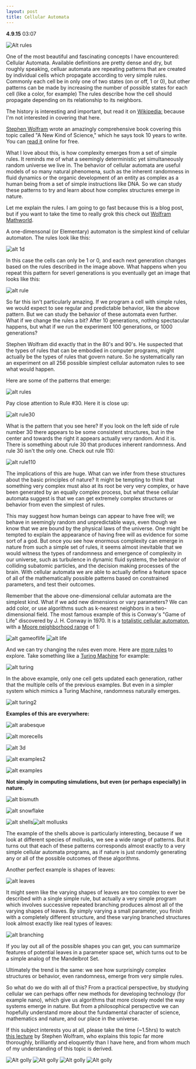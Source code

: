 ```yaml
---
layout: post
title: Cellular Automata
---
```


**4.9.15** 03:07

![Alt rules](http://uncomp.uwe.ac.uk/wuensche/gallery/f_k5_examples.gif)

One of the most beautiful and fascinating concepts I have encountered: Cellular Automata. Available definitions are pretty dense and dry, but roughly speaking, celluar automata are repeating patterns that are created by individual cells which propagate according to very simple rules. Commonly each cell be in only one of two states (on or off, 1 or 0), but other patterns can be made by increasing the number of possible states for each cell (like a color, for example) The rules describe how the cell should propagate depending on its relationship to its neighbors.

The history is interesting and important, but read it on [Wikipedia:](https://en.wikipedia.org/wiki/Cellular_automaton) because I'm not interested in covering that here.

[Stephen Wolfram](https://www.youtube.com/watch?v=_eC14GonZnU) wrote an amazingly comprehensive book covering this topic called "A New Kind of Science," which he says took 10 years to write. You can [read it](https://www.wolframscience.com/) online for free.

What I love about this, is how complexity emerges from a set of simple rules. It reminds me of what a seemingly deterministic yet simultaneously random universe we live in. The behavior of cellular automata are useful models of so many natural phenomena, such as the inherent randomness in fluid dynamics or the organic development of an entity as complex as a human being from a set of simple instructions like DNA. So we can study these patterns to try and learn about how complex structures emerge in nature. 

Let me explain the rules. I am going to go fast because this is a blog post, but if you want to take the time to really grok this check out [Wolfram Mathworld](http://mathworld.wolfram.com/ElementaryCellularAutomaton.html).

A one-dimensonal (or Elementary) automaton is the simplest kind of cellular automaton. The rules look like this:

![alt 1d](http://mathworld.wolfram.com/images/eps-gif/ElementaryCA30Rules_750.gif)

In this case the cells can only be 1 or 0, and each next generation changes based on the rules described in the image above. What happens when you repeat this pattern for severl generations is you eventually get an image that looks like this:

![alt rule](http://mathworld.wolfram.com/images/eps-gif/ElementaryCA30_1000.gif)

So far this isn't particularly amazing. If we program a cell with simple rules, we would expect to see regular and predictable behavior, like the above pattern. But we can study the behavior of these automata even further. What if we change the rules a bit? After 10 generations, nothing spectacular happens, but what if we run the experiment 100 generations, or 1000 generations? 

Stephen Wolfram did exactly that in the 80's and 90's. He suspected that the types of rules that can be embodied in computer programs, might actually be the types of rules that govern nature. So he systematically ran an experiment on all 256 possible simplest cellular automaton rules to see what would happen.

Here are some of the patterns that emerge:

![alt rules](http://mathworld.wolfram.com/images/eps-gif/ElementaryCA1_900.gif)

Pay close attention to Rule #30. Here it is close up:

![alt rule30](http://mathworld.wolfram.com/images/gifs/Rule30Big.jpg)

What is the pattern that you see here? If you look on the left side of rule number 30 there appears to be some consistent structures, but in the center and towards the right it appears actually very random. And it is. There is something about rule 30 that produces inherent randomness. And rule 30 isn't the only one. Check out rule 110:

![alt rule110](http://nicholasyager.com/assets/2014-04-29/rule110.png)

The implications of this are huge. What can we infer from these structures about the basic principles of nature? It might be tempting to think that something very complex must also at its root be very very complex, or have been generated by an equally complex process, but what these cellular automata suggest is that we can get extremely complex structures or behavior from even the simplest of rules. 

This may suggest how human beings can appear to have free will; we behave in seemingly random and unpredictable ways, even though we know that we are bound by the physical laws of the universe. One might be tempted to explain the appearance of having free will as evidence for some sort of a god. But once you see how enormous complexity can emerge in nature from such a simple set of rules, it seems almost inevitable that we would witness the types of randomness and emergence of complexity in our universe, such as turbulence in dynamic fluid systems, the behavior of colliding subatomic particles, and the decision making processes of the brain. With cellular automata we are able to actually define a feature space of all of the mathematically possible patterns based on constrained parameters, and test their outcomes. 

Remember that the above one-dimensional cellular automata are the simplest kind. What if we add new dimensions or vary parameters? We can add color, or use algorithms such as k-nearest neighbors in a two-dimensional field. The most famous example of this is Conway's "Game of Life" discovered by J. H. Conway in 1970. It is a [totalistic cellular automaton](http://mathworld.wolfram.com/TotalisticCellularAutomaton.html), with a [Moore neighborhood range](http://mathworld.wolfram.com/MooreNeighborhood.html) of 1:

![alt gameoflife](http://mathworld.wolfram.com/images/gifs/puffertr.gif)   ![alt life](http://img.sadistic.pl/pics/fafe1da85d06.gif)

And we can try changing the rules even more. Here are [more rules](http://www.mirekw.com/ca/rullex_1dbi.html) to explore. Take something like a [Turing Machine](https://en.wikipedia.org/wiki/Turing_machine) for example:

![alt turing](http://mathworld.wolfram.com/images/eps-gif/BusyBeaverS_901.gif) 

In the above example, only one cell gets updated each generation, rather that the multiple cells of the previous examples. But even in a simpler system which mimics a Turing Machine, randomness naturally emerges.

![alt turing2](https://ccrma.stanford.edu/~jieun5/coursework/220b/final-proj_html_5bcab052.jpg)

**Examples of this are everywhere:**

![alt arabesque](http://www.frank-buss.de/automaton/arabeske.gif)

![alt morecells](http://math.hws.edu/xJava/CA/ca_1024x768.png)

![alt 3d](https://i.ytimg.com/vi/qtvBxJnJIRo/maxresdefault.jpg)

![alt examples2](http://pentadecathlon.com/lifeNews/2011/02/2011-02-16-c12-SC-exploded.PNG)

![alt examples](http://blog.stephenwolfram.com/data/uploads/2013/03/slide_012.png)

**Not simply in computing simulations, but even (or perhaps especially) in nature.**

![alt bismuth](http://www.bismuthcrystal.com/n23-566d.jpg)

![alt snowflake](http://ca.olin.edu/2005/cellular_automata/crystalization_example.gif)

![alt shells](http://www.aimfeld.ch/cellmorphs/img/shells1.jpg)![alt mollusks](http://ca.olin.edu/2005/cellular_automata/molluscs.png)

The example of the shells above is particularly interesting, because if we look at different species of mollusks, we see a wide range of patterns. But it turns out that each of these patterns corresponds almost exactly to a very simple cellular automata programs, as if nature is just randomly generating any or all of the possible outcomes of these algorithms.

Another perfect example is shapes of leaves:

![alt leaves](http://scioly.org/wiki/images/thumb/8/81/ForestryLeafShapes.png/600px-ForestryLeafShapes.png)

It might seem like the varying shapes of leaves are too complex to ever be described with a single simple rule, but actually a very simple program which involves successive repeated branching produces almost all of the varying shapes of leaves. By simply varying a small parameter, you finish with a completely different structure, and these varying branched structures look almost exactly like real types of leaves: 

![alt branching](http://www.allenpike.com/images/461/2d-plants.png)

If you lay out all of the possible shapes you can get, you can summarize features of potential leaves in a parameter space set, which turns out to be a simple analog of the Mandelbrot Set. 

Ultimately the trend is the same: we see how surprisingly complex structures or behavior, even randomness, emerge from very simple rules. 

So what do we do with all of this? From a practical perspective, by studying cellular we can perhaps offer new methods for developing technology (for example nano), which give us algorithms that more closely model the way systems emerge in nature. But from a philosophical perspective we can hopefully understand more about the fundamental character of science, mathematics and nature, and our place in the universe.

If this subject interests you at all, please take the time (~1.5hrs) to watch [this lecture](https://www.youtube.com/watch?v=_eC14GonZnU) by Stephen Wolfram, who explains this topic far more thoroughly, brilliantly and eloquently than I have here, and from whom much of my understanding of this topic is derived.  

![Alt golly](http://golly.sourceforge.net/ticker.gif)
![Alt golly](http://golly.sourceforge.net/ticker.gif)
![Alt golly](http://golly.sourceforge.net/ticker.gif)
![Alt golly](http://golly.sourceforge.net/ticker.gif)
